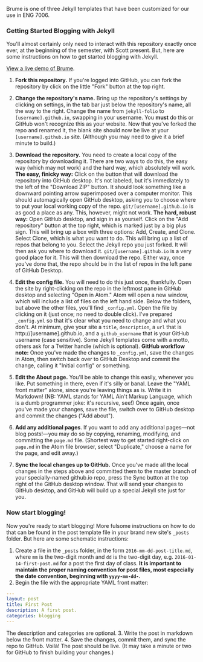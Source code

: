 Brume is one of three Jekyll templates that have been customized for our use in ENG 7006.

### Getting Started Blogging with Jekyll
You'll almost certainly only need to interact with this repository exactly once ever, at the beginning of the semester, with Scott present. But, here are some instructions on how to get started blogging with Jekyll.

[View a live demo of Brume](http://kredati.github.io/jekyll-brume).

1. **Fork this repository.**  If you're logged into GitHub, you can fork the repository by click on the little "Fork" button at the top right.
2. **Change the repository's name.** Bring up the repository's settings by clicking on settings, in the tab bar just below the repository's name, all the way to the right. Change the name from ```jekyll-folio``` to ```[username].github.io```, swapping in your username. You **must** do this or GitHub won't recognize this as your website. Now that you've forked the repo and renamed it, the blank site should now be live at your ```[username].github.io``` site. (Although you may need to give it a brief minute to build.)
3. **Download the repository.** You need to create a local copy of the repository by downloading it. There are two ways to do this, the easy way (which may not work) and the hard way, which absolutely will work.
**The easy, finicky way:** Click on the button that will download the repository into GitHub desktop. It's not labeled, but it's immediately to the left of the "Download ZIP" button. It should look something like a downward pointing arrow superimposed over a computer monitor. This should automagically open GitHub desktop, asking you to choose where to put your local working copy of the repo. ```git/[username].github.io``` is as good a place as any. This, however, might not work.
**The hard, robust way:** Open GitHub desktop, and sign in as yourself. Click on the "Add repository" button at the top right, which is marked just by a big plus sign. This will bring up a box with three options: Add, Create, and Clone. Select Clone, which is what you want to do. This will bring up a list of repos that belong to you. Select the Jekyll repo you just forked. It will then ask you where to download it. ```git/[username].github.io``` is a very good place for it. This will then download the repo.
Either way, once you've done that, the repo should be in the list of repos in the left pane of GitHub Desktop.

4. **Edit the config file.** You will need to do this just once, thankfully. Open the site by right-clicking on the repo in the leftmost pane in GitHub desktop and selecting "Open in Atom." Atom will open a new window, which will include a list of files on the left hand side. Below the folders, but above the other files, you'll find ```_config.yml```. Open the file by clicking on it (just once; no need to double click). I've prepared ```_config.yml``` so that it's clear what you need to change and what you don't. At minimum, give your site a ```title```, ```description```, a ```url``` that is http://[username].github.io, and a ```github_username``` that is your GitHub username (case sensitive). Some Jekyll templates come with a motto, others ask for a Twitter handle (which is optional).
**GitHub workflow note:** Once you've made the changes to ```_config.yml```, save the changes in Atom, then switch back over to GitHub Desktop and commit the change, calling it "Initial config" or something.
5. **Edit the About page.** You'll be able to change this easily, whenever you like. Put something in there, even if it's silly or banal. Leave the "YAML front matter" alone, since you're leaving things as is. Write it in Markdown! (NB: YAML stands for YAML Ain't Markup Language, which is a dumb programmer joke: it's recursive, see!) Once again, once you've made your changes, save the file, switch over to GitHub desktop and commit the changes ("Add about").
6. **Add any additional pages**. If you want to add any additional pages—not blog posts!—you may do so by copying, renaming, modifying, and committing the ```page.md``` file. (Shortest way to get started right-click on ```page.md``` in the Atom file browser, select "Duplicate," choose a name for the page, and edit away.)
7. **Sync the local changes up to GitHub.** Once you've made all the local changes in the steps above and committed them to the master branch of your specially-named github.io repo, press the Sync button at the top right of the GitHub desktop window. That will send your changes to GitHub desktop, and GitHub will build up a special Jekyll site just for you.

### Now start blogging!
Now you're ready to start blogging! More fulsome instructions on how to do that can be found in the post template file in your brand new site's ```_posts``` folder. But here are some schematic instructions:
1. Create a file in the ```_posts``` folder, in the form ```2016-mm-dd-post-title.md```, where ```mm``` is the two-digit month and ```dd``` is the two-digit day, e.g. ```2016-01-14-first-post.md``` for a post the first day of class. **It is important to maintain the proper naming convention for post files, most especially the date convention, beginning with ```yyyy-mm-dd-```.**
2. Begin the file with the appropriate YAML front matter:
```yaml
---
layout: post
title: First Post
description: A first post.
categories: blogging
---
```
The description and categories are optional.
3. Write the post in markdown below the front matter.
4. Save the changes, commit them, and sync the repo to GitHub. Voilà! The post should be live. (It may take a minute or two for GitHub to finish building your changes.)
